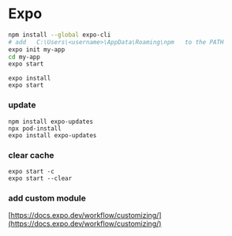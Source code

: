 # Expo

```bash
npm install --global expo-cli
# add   C:\Users\<username>\AppData\Roaming\npm   to the PATH
expo init my-app
cd my-app
expo start
```

```
expo install
expo start
```

### update

```
npm install expo-updates
npx pod-install
expo install expo-updates
```

### clear cache

```
expo start -c
expo start --clear
```

### add custom module

[https://docs.expo.dev/workflow/customizing/](https://docs.expo.dev/workflow/customizing/)
